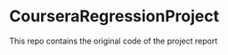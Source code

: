 CourseraRegressionProject
=========================

This repo contains the original code of the project report
